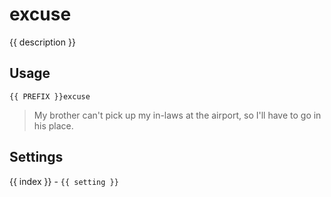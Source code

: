 # excuse

<script setup>
import { PREFIX } from "../../helpers/constants.js"
import { settings as s } from "../../settings/excuse.js"
const { description, ...settings } = s
</script>

{{ description }}

## Usage

`{{ PREFIX }}excuse`

> My brother can't pick up my in-laws at the airport, so I'll have to go in his place. 

## Settings
<div v-for="(setting, index) in settings">
{{ index }} - <code>{{ setting }}</code>
</div>
